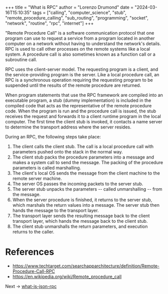 +++
title = "What is RPC"
author = "Lorenzo Drumond"
date = "2024-03-16T15:10:35"
tags = ["calling",  "computer_science",  "stub",  "remote_procedure_calling",  "sub_routing",  "programming",  "socket",  "network",  "routine",  "rpc",  "internet"]
+++


"Remote Procedure Call" is a software communication protocol that one program can use to request a service from a program located in another computer on a network without having to understand the network's details. RPC is used to call other processes on the remote systems like a local system. A procedure call is also sometimes known as a function call or a subroutine call.

RPC uses the client-server model. The requesting program is a client, and the service-providing program is the server. Like a local procedure call, an RPC is a synchronous operation requiring the requesting program to be suspended until the results of the remote procedure are returned.

When program statements that use the RPC framework are compiled into an executable program, a stub (dummy implementation) is included in the compiled code that acts as the representative of the remote procedure code. When the program is run and the procedure call is issued, the stub receives the request and forwards it to a client runtime program in the local computer. The first time the client stub is invoked, it contacts a name server to determine the transport address where the server resides.

During an RPC, the following steps take place:

1. The client calls the client stub. The call is a local procedure call with parameters pushed onto the stack in the normal way.
2. The client stub packs the procedure parameters into a message and makes a system call to send the message. The packing of the procedure parameters is called marshalling.
3. The client's local OS sends the message from the client machine to the remote server machine.
4. The server OS passes the incoming packets to the server stub.
5. The server stub unpacks the parameters -- called unmarshalling -- from the message.
6. When the server procedure is finished, it returns to the server stub, which marshals the return values into a message. The server stub then hands the message to the transport layer.
7. The transport layer sends the resulting message back to the client transport layer, which hands the message back to the client stub.
8. The client stub unmarshalls the return parameters, and execution returns to the caller.


# References
- https://www.techtarget.com/searchapparchitecture/definition/Remote-Procedure-Call-RPC
- https://en.wikipedia.org/wiki/Remote_procedure_call

Next -> [what-is-json-rpc](/wiki/what-is-json-rpc/)
